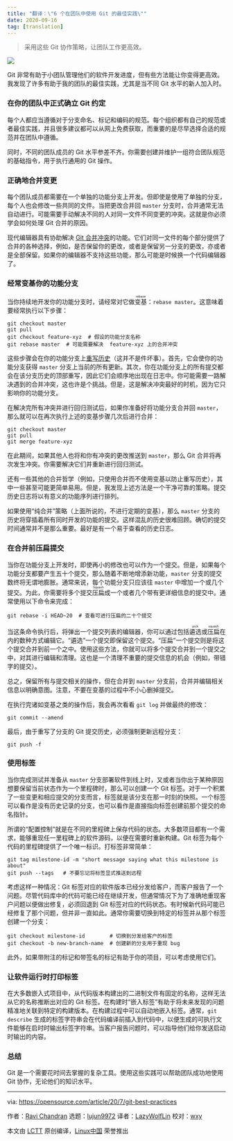```yaml
---
title: "翻译：\"6 个在团队中使用 Git 的最佳实践\""
date: 2020-09-16
tag: [translation]
---
```


> 采用这些 Git 协作策略，让团队工作更高效。

![](https://img.linux.net.cn/data/attachment/album/202009/16/234908ge77j9j799i4eaj7.jpg)

Git 非常有助于小团队管理他们的软件开发进度，但有些方法能让你变得更高效。我发现了许多有助于我的团队的最佳实践，尤其是当不同 Git 水平的新人加入时。

### 在你的团队中正式确立 Git 约定

每个人都应当遵循对于分支命名、标记和编码的规范。每个组织都有自己的规范或者最佳实践，并且很多建议都可以从网上免费获取，而重要的是尽早选择合适的规范并在团队中遵循。

同时，不同的团队成员的 Git 水平参差不齐。你需要创建并维护一组符合团队规范的基础指令，用于执行通用的 Git 操作。

### 正确地合并变更

每个团队成员都需要在一个单独的功能分支上开发。但即使是使用了单独的分支，每个人也会修改一些共同的文件。当把更改合并回 `master` 分支时，合并通常无法自动进行。可能需要手动解决不同的人对同一文件不同变更的冲突。这就是你必须学会如何处理 Git 合并的原因。

现代编辑器具有协助解决 [Git 合并冲突][2]的功能。它们对同一文件的每个部分提供了合并的各种选择，例如，是否保留你的更改，或者是保留另一分支的更改，亦或者是全部保留。如果你的编辑器不支持这些功能，那么可能是时候换一个代码编辑器了。

### 经常变基你的功能分支

当你持续地开发你的功能分支时，请经常对它做<ruby>变基<rt>rebase</rt></ruby>：`rebase master`。这意味着要经常执行以下步骤：

```
git checkout master
git pull
git checkout feature-xyz  # 假设的功能分支名称
git rebase master  # 可能需要解决  feature-xyz 上的合并冲突
```

这些步骤会在你的功能分支上[重写历史][3]（这并不是件坏事）。首先，它会使你的功能分支获得 `master` 分支上当前的所有更新。其次，你在功能分支上的所有提交都会在该分支历史的顶部重写，因此它们会顺序地出现在日志中。你可能需要一路解决遇到的合并冲突，这也许是个挑战。但是，这是解决冲突最好的时机，因为它只影响你的功能分支。

在解决完所有冲突并进行回归测试后，如果你准备好将功能分支合并回 `master`，那么就可以在再次执行上述的变基步骤几次后进行合并：

```
git checkout master
git pull
git merge feature-xyz
```

在此期间，如果其他人也将和你有冲突的更改推送到 `master`，那么 Git 合并将再次发生冲突。你需要解决它们并重新进行回归测试。

还有一些其他的合并哲学（例如，只使用合并而不使用变基以防止重写历史），其中一些甚至可能更简单易用。但是，我发现上述方法是一个干净可靠的策略。提交历史日志将以有意义的功能序列进行排列。

如果使用“纯合并”策略（上面所说的，不进行定期的变基），那么 `master` 分支的历史将穿插着所有同时开发的功能的提交。这样混乱的历史很难回顾。确切的提交时间通常并不是那么重要。最好是有一个易于查看的历史日志。

### 在合并前压扁提交

当你在功能分支上开发时，即使再小的修改也可以作为一个提交。但是，如果每个功能分支都要产生五十个提交，那么随着不断地增添新功能，`master` 分支的提交数终将无谓地膨胀。通常来说，每个功能分支只应该往 `master` 中增加一个或几个提交。为此，你需要将多个提交<ruby>压扁<rt>Squash</rt></ruby>成一个或者几个带有更详细信息的提交中。通常使用以下命令来完成：

```
git rebase -i HEAD~20  # 查看可进行压扁的二十个提交
```

当这条命令执行后，将弹出一个提交列表的编辑器，你可以通过包括<ruby>遴选<rt>pick</rt></ruby>或<ruby>压扁<rt>squash</rt></ruby>在内的数种方式编辑它。“遴选”一个提交即保留这个提交。“压扁”一个提交则是将这个提交合并到前一个之中。使用这些方法，你就可以将多个提交合并到一个提交之中，对其进行编辑和清理。这也是一个清理不重要的提交信息的机会（例如，带错字的提交）。

总之，保留所有与提交相关的操作，但在合并到 `master` 分支前，合并并编辑相关信息以明确意图。注意，不要在变基的过程中不小心删掉提交。

在执行完诸如变基之类的操作后，我会再次看看 `git log` 并做最终的修改：

```
git commit --amend
```

最后，由于重写了分支的 Git 提交历史，必须强制更新远程分支：

```
git push -f
```

### 使用标签

当你完成测试并准备从 `master` 分支部署软件到线上时，又或者当你出于某种原因想要保留当前状态作为一个里程碑时，那么可以创建一个 Git 标签。对于一个积累了一些变更和相应提交的分支而言，标签就是该分支在那一时刻的快照。一个标签可以看作是没有历史记录的分支，也可以看作是直接指向标签创建前那个提交的命名指针。

所谓的“配置控制”就是在不同的里程碑上保存代码的状态。大多数项目都有一个需求，能够重现任一里程碑上的软件源码，以便在需要时重新构建。Git 标签为每个代码的里程碑提供了一个唯一标识。打标签非常简单：

```
git tag milestone-id -m "short message saying what this milestone is about"
git push --tags   # 不要忘记将标签显式推送到远程
```

考虑这样一种情况：Git 标签对应的软件版本已经分发给客户，而客户报告了一个问题。尽管代码库中的代码可能已经在继续开发，但通常情况下为了准确地重现客户问题以便做出修复，必须回退到 Git 标签对应的代码状态。有时候新代码可能已经修复了那个问题，但并非一直如此。通常你需要切换到特定的标签并从那个标签创建一个分支：

```
git checkout milestone-id        # 切换到分发给客户的标签
git checkout -b new-branch-name  # 创建新的分支用于重现 bug
```

此外，如果带附注的标记和带签名的标记有助于你的项目，可以考虑使用它们。

### 让软件运行时打印标签

在大多数嵌入式项目中，从代码版本构建出的二进制文件有固定的名称，这样无法从它的名称推断出对应的 Git 标签。在构建时“嵌入标签”有助于将未来发现的问题精准地关联到特定的构建版本。在构建过程中可以自动地嵌入标签。通常，`git describe` 生成的标签字符串会在代码编译前插入到代码中，以便生成的可执行文件能够在启时时输出标签字符串。当客户报告问题时，可以指导他们给你发送启动时输出的内容。

### 总结

Git 是一个需要花时间去掌握的复杂工具。使用这些实践可以帮助团队成功地使用 Git 协作，无论他们的知识水平。

--------------------------------------------------------------------------------

via: https://opensource.com/article/20/7/git-best-practices

作者：[Ravi Chandran][a]
选题：[lujun9972][b]
译者：[LazyWolfLin](https://github.com/LazyWolfLin)
校对：[wxy](https://github.com/wxy)

本文由 [LCTT](https://github.com/LCTT/TranslateProject) 原创编译，[Linux中国](https://linux.cn/) 荣誉推出

[a]: https://opensource.com/users/ravichandran
[b]: https://github.com/lujun9972
[1]: https://opensource.com/sites/default/files/styles/image-full-size/public/lead-images/christina-wocintechchat-com-rg1y72ekw6o-unsplash_1.jpg?itok=MoIv8HlK (Women in tech boardroom)
[2]: https://opensource.com/article/20/4/git-merge-conflict
[3]: https://opensource.com/article/20/4/git-rebase-i